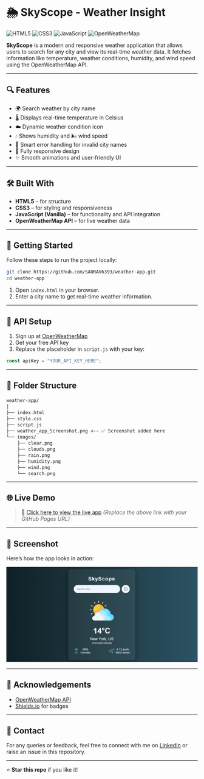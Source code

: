 # 🌦️ SkyScope - Weather Insight  

![HTML5](https://img.shields.io/badge/HTML5-E34F26?style=for-the-badge&logo=html5&logoColor=fff) 
![CSS3](https://img.shields.io/badge/CSS3-1572B6?style=for-the-badge&logo=css3&logoColor=fff) 
![JavaScript](https://img.shields.io/badge/JavaScript-F7DF1E?style=for-the-badge&logo=javascript&logoColor=000) 
![OpenWeatherMap](https://img.shields.io/badge/API-OpenWeatherMap-orange?style=for-the-badge)  

**SkyScope** is a modern and responsive weather application that allows users to search for any city and view its real-time weather data. It fetches information like temperature, weather conditions, humidity, and wind speed using the OpenWeatherMap API.

---

## 🔍 Features

- 🌍 Search weather by city name  
- 🌡️ Displays real-time temperature in Celsius  
- ☁️ Dynamic weather condition icon  
- 💧 Shows humidity and 🌬️ wind speed  
- 🧠 Smart error handling for invalid city names  
- 📱 Fully responsive design  
- ✨ Smooth animations and user-friendly UI  

---

## 🛠️ Built With

- **HTML5** – for structure  
- **CSS3** – for styling and responsiveness  
- **JavaScript (Vanilla)** – for functionality and API integration  
- **OpenWeatherMap API** – for live weather data  

---

## 🚀 Getting Started

Follow these steps to run the project locally:

```bash
git clone https://github.com/SAURAV6393/weather-app.git
cd weather-app
````

1. Open `index.html` in your browser.
2. Enter a city name to get real-time weather information.

---

## 🔑 API Setup

1. Sign up at [OpenWeatherMap](https://openweathermap.org/api)
2. Get your free API key
3. Replace the placeholder in `script.js` with your key:

```js
const apiKey = "YOUR_API_KEY_HERE";
```

---

## 📁 Folder Structure

```
weather-app/
│
├── index.html
├── style.css
├── script.js
├── weather_app_Screenshot.png <-- ✅ Screenshot added here
└── images/
    ├── clear.png
    ├── clouds.png
    ├── rain.png
    ├── humidity.png
    ├── wind.png
    └── search.png
```

---

## 🌐 Live Demo

> 🔗 [Click here to view the live app](https://SAURAV6393.github.io/weather-app)
> *(Replace the above link with your GitHub Pages URL)*

---

## 📸 Screenshot

Here’s how the app looks in action:

![Weather App Screenshot](weather_app_Screenshot.png)

---

## 🙌 Acknowledgements

* [OpenWeatherMap API](https://openweathermap.org/)
* [Shields.io](https://shields.io/) for badges

---

## 📩 Contact

For any queries or feedback, feel free to connect with me on [LinkedIn](https://linkedin.com/in/sauravrajput63)
or raise an issue in this repository.

---

⭐ **Star this repo** if you like it!

